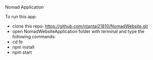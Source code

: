 Nomad Application

To run this app:

- clone this repo: https://github.com/ntantai21810/NomadWebsite.git
- open NomadWebsiteApplication folder with terminal and type the following commands:
- cd fe
- npm install
- npm start
